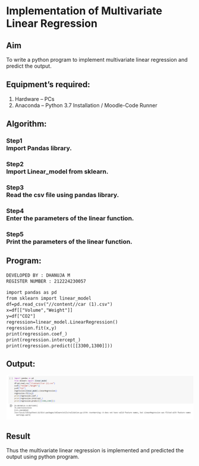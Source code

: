 # Implementation of Multivariate Linear Regression
## Aim
To write a python program to implement multivariate linear regression and predict the output.
## Equipment’s required:
1.	Hardware – PCs
2.	Anaconda – Python 3.7 Installation / Moodle-Code Runner
## Algorithm:
### Step1<br>Import Pandas library.
### Step2<br>Import Linear_model from sklearn.
### Step3<br>Read the csv file using pandas library.
### Step4<br>Enter the parameters of the linear function.
### Step5<br>Print the parameters of the linear function.

## Program:
```
DEVELOPED BY : DHANUJA M 
REGISTER NUMBER : 212224230057
```

```
import pandas as pd
from sklearn import linear_model
df=pd.read_csv("//content//car (1).csv")
x=df[["Volume","Weight"]]
y=df["CO2"]
regression=linear_model.LinearRegression()
regression.fit(x,y)
print(regression.coef_)
print(regression.intercept_)
print(regression.predict([[3300,1300]]))

```
## Output:
![alt text](<Screenshot 2025-05-24 110720.png>)


## Result
Thus the multivariate linear regression is implemented and predicted the output using python program.